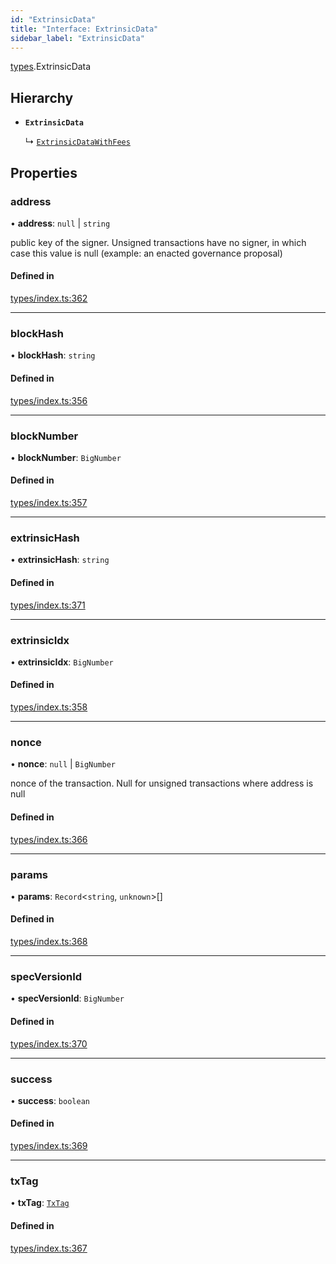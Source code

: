 ```yaml
---
id: "ExtrinsicData"
title: "Interface: ExtrinsicData"
sidebar_label: "ExtrinsicData"
---
```


[types](../../../modules/Types/Types.md).ExtrinsicData

## Hierarchy

- **`ExtrinsicData`**

  ↳ [`ExtrinsicDataWithFees`](../ExtrinsicDataWithFees/ExtrinsicDataWithFees.md)

## Properties

### address

• **address**: ``null`` \| `string`

public key of the signer. Unsigned transactions have no signer, in which case this value is null (example: an enacted governance proposal)

#### Defined in

[types/index.ts:362](https://github.com/F-OBrien/polymesh-sdk/blob/012f1745/src/types/index.ts#L362)

___

### blockHash

• **blockHash**: `string`

#### Defined in

[types/index.ts:356](https://github.com/F-OBrien/polymesh-sdk/blob/012f1745/src/types/index.ts#L356)

___

### blockNumber

• **blockNumber**: `BigNumber`

#### Defined in

[types/index.ts:357](https://github.com/F-OBrien/polymesh-sdk/blob/012f1745/src/types/index.ts#L357)

___

### extrinsicHash

• **extrinsicHash**: `string`

#### Defined in

[types/index.ts:371](https://github.com/F-OBrien/polymesh-sdk/blob/012f1745/src/types/index.ts#L371)

___

### extrinsicIdx

• **extrinsicIdx**: `BigNumber`

#### Defined in

[types/index.ts:358](https://github.com/F-OBrien/polymesh-sdk/blob/012f1745/src/types/index.ts#L358)

___

### nonce

• **nonce**: ``null`` \| `BigNumber`

nonce of the transaction. Null for unsigned transactions where address is null

#### Defined in

[types/index.ts:366](https://github.com/F-OBrien/polymesh-sdk/blob/012f1745/src/types/index.ts#L366)

___

### params

• **params**: `Record`<`string`, `unknown`\>[]

#### Defined in

[types/index.ts:368](https://github.com/F-OBrien/polymesh-sdk/blob/012f1745/src/types/index.ts#L368)

___

### specVersionId

• **specVersionId**: `BigNumber`

#### Defined in

[types/index.ts:370](https://github.com/F-OBrien/polymesh-sdk/blob/012f1745/src/types/index.ts#L370)

___

### success

• **success**: `boolean`

#### Defined in

[types/index.ts:369](https://github.com/F-OBrien/polymesh-sdk/blob/012f1745/src/types/index.ts#L369)

___

### txTag

• **txTag**: [`TxTag`](../../../modules/Generated/Types/Types.md#txtag)

#### Defined in

[types/index.ts:367](https://github.com/F-OBrien/polymesh-sdk/blob/012f1745/src/types/index.ts#L367)
